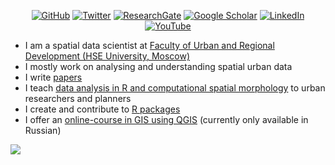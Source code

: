 <p align="center">
	<a href="https://github.com/e-kotov"><img src="https://img.shields.io/github/followers/e-kotov.svg?label=GitHub&style=for-the-badge&color=red" alt="GitHub"></a>
  <a href="https://twitter.com/EgorKotov"><img src="https://img.shields.io/badge/-Twitter-555555?style=for-the-badge&logo=twitter&logoColor=white" alt="Twitter"></a>
  <a href="https://www.researchgate.net/profile/Egor_Kotov"><img src="https://img.shields.io/badge/-ResearchGate-555555?style=for-the-badge&logo=researchgate&logoColor=white" alt="ResearchGate"></a>
  <a href="https://scholar.google.ru/citations?user=lZ2AXMAAAAAJ&hl=en"><img src="https://img.shields.io/badge/-Google Scholar-555555?style=for-the-badge&logo=google-scholar&logoColor=white" alt="Google Scholar"></a>
    <a href="https://www.linkedin.com/in/egorkotov/"><img src="https://img.shields.io/badge/LinkedIn-blue?style=for-the-badge&logo=linkedin&logoColor=grey" alt="LinkedIn"></a>
  <a href="http://youtube.com/c/EgorKotov"><img src="https://img.shields.io/badge/-YouTube-555555?style=for-the-badge&logo=youtube&logoColor=white" alt="YouTube"></a>	
</p>

- I am a spatial data scientist at [Faculty of Urban and Regional Development (HSE University, Moscow)](https://gorod.hse.ru/en/) 
- I mostly work on analysing and understanding spatial urban data
- I write [papers](https://www.hse.ru/en/staff/ekotov#sci)
- I teach [data analysis in R and computational spatial morphology](https://www.hse.ru/en/staff/ekotov#teaching) to urban researchers and planners
- I create and contribute to [R packages](https://github.com/e-kotov?tab=repositories&q=&type=&language=r&sort=)
- I offer an [online-course in GIS using QGIS](https://www-hse-ru.translate.goog/edu/dpo/464952308?_x_tr_sl=ru&_x_tr_tl=en&_x_tr_hl=en-US&_x_tr_pto=wapp) (currently only available in Russian)


<img src="https://api.segment.io/v1/pixel/track?data=ewogICJ3cml0ZUtleSI6ICJsRDJyWm9Idk1PYzlTeHU3dkdXaDlNRGJCQjdwNndxdiIsCiAgInVzZXJJZCI6ICJ1c2VyXzEyMyIsCiAgImV2ZW50IjogIkVtYWlsIE9wZW5lZCIsCiAgInByb3BlcnRpZXMiOiB7CiAgICAic3ViamVjdCI6ICJUaGUgRWxlY3RyaWMgRGFpbHkiLAogICAgImVtYWlsIjogImphbmUua2ltQGV4YW1wbGUuY29tIgogIH0KfQ==">

